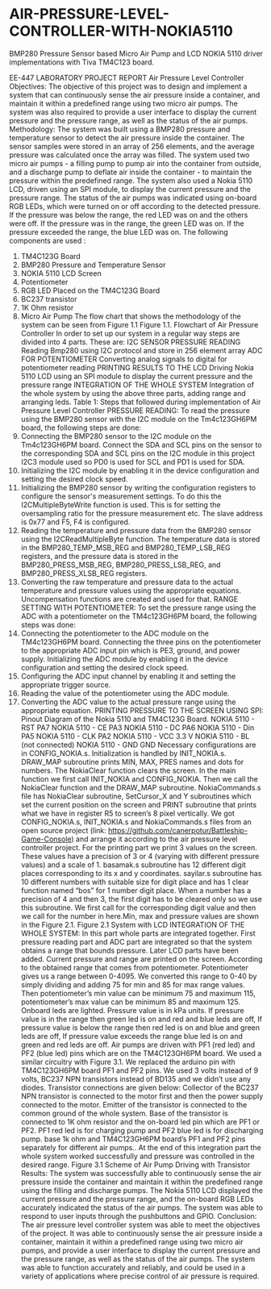 # AIR-PRESSURE-LEVEL-CONTROLLER-WITH-NOKIA5110
BMP280 Pressure Sensor based Micro Air Pump and LCD NOKIA 5110 driver implementations with Tiva TM4C123 board.

EE-447 LABORATORY PROJECT REPORT
Air Pressure Level Controller
Objectives:
The objective of this project was to design and implement a system that can continuously sense the air pressure
inside a container, and maintain it within a predefined range using two micro air pumps. The system was also
required to provide a user interface to display the current pressure and the pressure range, as well as the status of
the air pumps.
Methodology:
The system was built using a BMP280 pressure and temperature sensor to detect the air pressure inside the
container. The sensor samples were stored in an array of 256 elements, and the average pressure was calculated
once the array was filled. The system used two micro air pumps - a filling pump to pump air into the container
from outside, and a discharge pump to deflate air inside the container - to maintain the pressure within the
predefined range. The system also used a Nokia 5110 LCD, driven using an SPI module, to display the current
pressure and the pressure range. The status of the air pumps was indicated using on-board RGB LEDs, which
were turned on or off according to the detected pressure. If the pressure was below the range, the red LED was
on and the others were off. If the pressure was in the range, the green LED was on. If the pressure exceeded the
range, the blue LED was on.
The following components are used :
1. TM4C123G Board
2. BMP280 Pressure and Temperature Sensor
3. NOKIA 5110 LCD Screen
4. Potentiometer
5. RGB LED Placed on the TM4C123G Board
6. BC237 transistor
7. 1K Ohm resistor
8. Micro Air Pump
The flow chart that shows the methodology of the system can be seen from Figure 1.1
Figure 1.1. Flowchart of Air Pressure Controller
In order to set up our system in a regular way steps are divided into 4 parts. These are:
I2C SENSOR PRESSURE READING Reading Bmp280 using I2C protocol and store in 256 element array
ADC FOR POTENTIOMETER Converting analog signals to digital for potentiometer reading
PRINTING RESULTS TO THE LCD Driving Nokia 5110 LCD using an SPI module to display the current pressure and
the pressure range
INTEGRATION OF THE WHOLE
SYSTEM
Integration of the whole system by using the above three parts, adding range and
arranging leds.
Table 1: Steps that followed during implementation of Air Pressure Level Controller
PRESSURE READING:
To read the pressure using the BMP280 sensor with the I2C module on the Tm4c123GH6PM board, the
following steps are done:
1. Connecting the BMP280 sensor to the I2C module on the Tm4c123GH6PM board. Connect the SDA
and SCL pins on the sensor to the corresponding SDA and SCL pins on the I2C module in this project
I2C3 module used so PD0 is used for SCL and PD1 is used for SDA.
2. Initializing the I2C module by enabling it in the device configuration and setting the desired clock
speed.
3. Initializing the BMP280 sensor by writing the configuration registers to configure the sensor's
measurement settings. To do this the I2CMultipleByteWrite function is used. This is for setting the
oversampling ratio for the pressure measurement etc. The slave address is 0x77 and F5, F4 is
configured.
4. Reading the temperature and pressure data from the BMP280 sensor using the I2CReadMultipleByte
function. The temperature data is stored in the BMP280_TEMP_MSB_REG and
BMP280_TEMP_LSB_REG registers, and the pressure data is stored in the
BMP280_PRESS_MSB_REG, BMP280_PRESS_LSB_REG, and BMP280_PRESS_XLSB_REG
registers.
5. Converting the raw temperature and pressure data to the actual temperature and pressure values using
the appropriate equations. Uncompensation functions are created and used for that.
RANGE SETTING WITH POTENTIOMETER:
To set the pressure range using the ADC with a potentiometer on the TM4c123GH6PM board, the following
steps was done:
1. Connecting the potentiometer to the ADC module on the TM4c123GH6PM board. Connecting the
three pins on the potentiometer to the appropriate ADC input pin which is PE3, ground, and power
supply. Initializing the ADC module by enabling it in the device configuration and setting the desired
clock speed.
2. Configuring the ADC input channel by enabling it and setting the appropriate trigger source.
3. Reading the value of the potentiometer using the ADC module.
4. Converting the ADC value to the actual pressure range using the appropriate equation.
PRINTING PRESSURE TO THE SCREEN USING SPI:
Pinout Diagram of the Nokia 5110 and TM4C123G Board.
NOKIA 5110 - RST PA7
NOKIA 5110 - CE PA3
NOKIA 5110 - DC PA6
NOKIA 5110 - Din PA5
NOKIA 5110 - CLK PA2
NOKIA 5110 - VCC 3.3 V
NOKIA 5110 - BL (not connected)
NOKIA 5110 - GND GND
Necessary configurations are in CONFIG_NOKIA.s. Initialization is handled by INIT_NOKIA.s. DRAW_MAP
subroutine prints MIN, MAX, PRES names and dots for numbers. The NokiaClear function clears the screen. In
the main function we first call INIT_NOKIA and CONFIG_NOKIA. Then we call the NokiaClear function and
the DRAW_MAP subroutine. NokiaCommands.s file has NokiaClear subroutine, SetCursor_X and Y
subroutines which set the current position on the screen and PRINT subroutine that prints what we have in
register R5 to screen’s 8 pixel vertically. We got CONFIG_NOKIA.s, INIT_NOKIA.s and NokiaCommands.s
files from an open source project (link: https://github.com/canerpotur/Battleship-Game-Console) and arrange it
according to the air pressure level controller project. For the printing part we print 3 values on the screen. These
values have a precision of 3 or 4 (varying with different pressure values) and a scale of 1. basamak.s subroutine
has 12 different digit places corresponding to its x and y coordinates. sayilar.s subroutine has 10 different
numbers with suitable size for digit place and has 1 clear function named “bos” for 1 number digit place. When
a number has a precision of 4 and then 3, the first digit has to be cleared only so we use this subroutine. We first
call for the corresponding digit value and then we call for the number in here.Min, max and pressure values are
shown in the Figure 2.1.
Figure 2.1 System with LCD
INTEGRATION OF THE WHOLE SYSTEM:
In this part whole parts are integrated together. First pressure reading part and ADC part are integrated so that
the system obtains a range that bounds pressure. Later LCD parts have been added. Current pressure and range
are printed on the screen. According to the obtained range that comes from potentiometer. Potentiometer gives
us a range between 0-4095. We converted this range to 0-40 by simply dividing and adding 75 for min and 85
for max range values. Then potentiometer’s min value can be minimum 75 and maximum 115, potentiometer’s
max value can be minimum 85 and maximum 125. Onboard leds are lighted. Pressure value is in kPa units. If
pressure value is in the range then green led is on and red and blue leds are off, If pressure value is below the
range then red led is on and blue and green leds are off, If pressure value exceeds the range blue led is on and
green and red leds are off. Air pumps are driven with PF1 (red led) and PF2 (blue led) pins which are on the
TM4C123GH6PM board. We used a similar circuitry with Figure 3.1. We replaced the arduino pin with
TM4C123GH6PM board PF1 and PF2 pins. We used 3 volts instead of 9 volts, BC237 NPN transistors instead
of BD135 and we didn’t use any diodes. Transistor connections are given below:
Collector of the BC237 NPN transistor is connected to the motor first and then the power supply connected to
the motor. Emitter of the transistor is connected to the common ground of the whole system. Base of the
transistor is connected to 1K ohm resistor and the on-board led pin which are PF1 or PF2. PF1 red led is for
charging pump and PF2 blue led is for discharging pump.
base 1k ohm and TM4C123GH6PM board’s PF1 and PF2 pins separately for different air pumps..
At the end of this integration part the whole system worked successfully and pressure was controlled in the
desired range.
Figure 3.1 Scheme of Air Pump Driving with Transistor
Results:
The system was successfully able to continuously sense the air pressure inside the container and maintain it
within the predefined range using the filling and discharge pumps. The Nokia 5110 LCD displayed the current
pressure and the pressure range, and the on-board RGB LEDs accurately indicated the status of the air pumps.
The system was able to respond to user inputs through the pushbuttons and GPIO.
Conclusion:
The air pressure level controller system was able to meet the objectives of the project. It was able to
continuously sense the air pressure inside a container, maintain it within a predefined range using two micro air
pumps, and provide a user interface to display the current pressure and the pressure range, as well as the status
of the air pumps. The system was able to function accurately and reliably, and could be used in a variety of
applications where precise control of air pressure is required.
